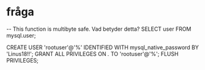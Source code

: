 # fråga

-- This function is multibyte safe. Vad betyder detta?
SELECT user FROM mysql.user;

CREATE USER 'rootuser'@'%' IDENTIFIED WITH mysql_native_password BY 'Linus18!!';
GRANT ALL PRIVILEGES ON _._ TO 'rootuser'@'%';
FLUSH PRIVILEGES;
